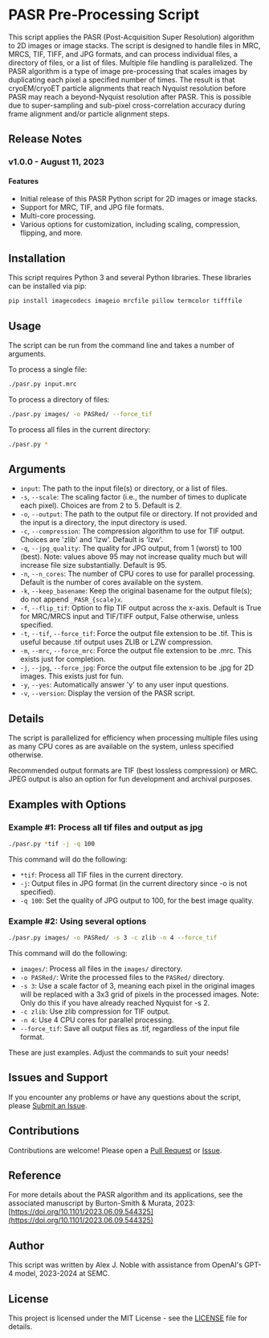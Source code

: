 # PASR Pre-Processing Script

This script applies the PASR (Post-Acquisition Super Resolution) algorithm to 2D images or image stacks. The script is designed to handle files in MRC, MRCS, TIF, TIFF, and JPG formats, and can process individual files, a directory of files, or a list of files. Multiple file handling is parallelized. The PASR algorithm is a type of image pre-processing that scales images by duplicating each pixel a specified number of times. The result is that cryoEM/cryoET particle alignments that reach Nyquist resolution before PASR may reach a beyond-Nyquist resolution after PASR. This is possible due to super-sampling and sub-pixel cross-correlation accuracy during frame alignment and/or particle alignment steps.

## Release Notes

### v1.0.0 - August 11, 2023

#### Features

- Initial release of this PASR Python script for 2D images or image stacks.
- Support for MRC, TIF, and JPG file formats.
- Multi-core processing.
- Various options for customization, including scaling, compression, flipping, and more.

## Installation

This script requires Python 3 and several Python libraries. These libraries can be installed via pip:

```bash
pip install imagecodecs imageio mrcfile pillow termcolor tifffile
```

## Usage

The script can be run from the command line and takes a number of arguments.

To process a single file:
```bash
./pasr.py input.mrc
```

To process a directory of files:
```bash
./pasr.py images/ -o PASRed/ --force_tif
```

To process all files in the current directory:
```bash
./pasr.py *
```

## Arguments

- `input`: The path to the input file(s) or directory, or a list of files.
- `-s`, `--scale`: The scaling factor (i.e., the number of times to duplicate each pixel). Choices are from 2 to 5. Default is 2.
- `-o`, `--output`: The path to the output file or directory. If not provided and the input is a directory, the input directory is used.
- `-c`, `--compression`: The compression algorithm to use for TIF output. Choices are 'zlib' and 'lzw'. Default is 'lzw'.
- `-q`, `--jpg_quality`: The quality for JPG output, from 1 (worst) to 100 (best). Note: values above 95 may not increase quality much but will increase file size substantially. Default is 95.
- `-n`, `--n_cores`: The number of CPU cores to use for parallel processing. Default is the number of cores available on the system.
- `-k`, `--keep_basename`: Keep the original basename for the output file(s); do not append `_PASR_{scale}x`.
- `-f`, `--flip_tif`: Option to flip TIF output across the x-axis. Default is True for MRC/MRCS input and TIF/TIFF output, False otherwise, unless specified.
- `-t`, `--tif`, `--force_tif`: Force the output file extension to be .tif. This is useful because .tif output uses ZLIB or LZW compression.
- `-m`, `--mrc`, `--force_mrc`: Force the output file extension to be .mrc. This exists just for completion.
- `-j`, `--jpg`, `--force_jpg`: Force the output file extension to be .jpg for 2D images. This exists just for fun.
- `-y`, `--yes`: Automatically answer 'y' to any user input questions.
- `-v`, `--version`: Display the version of the PASR script.

## Details

The script is parallelized for efficiency when processing multiple files using as many CPU cores as are available on the system, unless specified otherwise.

Recommended output formats are TIF (best lossless compression) or MRC. JPEG output is also an option for fun development and archival purposes.

## Examples with Options

### Example #1: Process all tif files and output as jpg

```bash
./pasr.py *tif -j -q 100
```

This command will do the following:

- `*tif`: Process all TIF files in the current directory.
- `-j`: Output files in JPG format (in the current directory since -o is not specified).
- `-q 100`: Set the quality of JPG output to 100, for the best image quality.

### Example #2: Using several options

```bash
./pasr.py images/ -o PASRed/ -s 3 -c zlib -n 4 --force_tif
```

This command will do the following:

- `images/`: Process all files in the `images/` directory.
- `-o PASRed/`: Write the processed files to the `PASRed/` directory.
- `-s 3`: Use a scale factor of 3, meaning each pixel in the original images will be replaced with a 3x3 grid of pixels in the processed images. Note: Only do this if you have already reached Nyquist for -s 2.
- `-c zlib`: Use zlib compression for TIF output.
- `-n 4`: Use 4 CPU cores for parallel processing.
- `--force_tif`: Save all output files as .tif, regardless of the input file format.

These are just examples. Adjust the commands to suit your needs!

## Issues and Support

If you encounter any problems or have any questions about the script, please [Submit an Issue](https://github.com/alexjnoble/PASR_python/issues).

## Contributions

Contributions are welcome! Please open a [Pull Request](https://github.com/alexjnoble/PASR_python/pulls) or [Issue](https://github.com/alexjnoble/PASR_python/issues).

## Reference

For more details about the PASR algorithm and its applications, see the associated manuscript by Burton-Smith & Murata, 2023: [https://doi.org/10.1101/2023.06.09.544325](https://doi.org/10.1101/2023.06.09.544325)

## Author

This script was written by Alex J. Noble with assistance from OpenAI's GPT-4 model, 2023-2024 at SEMC.

## License

This project is licensed under the MIT License - see the [LICENSE](LICENSE) file for details.
